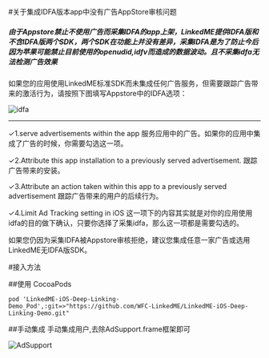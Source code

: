 #关于集成IDFA版本app中没有广告AppStore审核问题

##### 由于Appstore禁止不使用广告而采集IDFA的app上架，LinkedME提供IDFA版和不含IDFA版两个SDK，两个SDK在功能上并没有差异，采集IDFA是为了防止今后因为苹果可能禁止目前使用的openudid,idfv而造成的数据波动。且不采集idfa无法检测广告效果

如果您的应用使用LinkedME标准SDK而未集成任何广告服务，但需要跟踪广告带来的激活行为，请按照下图填写Appstore中的IDFA选项：

![idfa](http://bbs.umeng.com/data/attachment/forum/201508/18/183756szijyj9nlfrf1run.png)
 

-------

✓1.serve advertisements within the app
服务应用中的广告。如果你的应用中集成了广告的时候，你需要勾选这一项。


✓2.Attribute this app installation to a previously served advertisement.
跟踪广告带来的安装。

✓3.Attribute an action taken within this app to a previously served advertisement
跟踪广告带来的用户的后续行为。

✓4.Limit Ad Tracking setting in iOS
这一项下的内容其实就是对你的应用使用idfa的目的做下确认，只要你选择了采集idfa，那么这一项都是需要勾选的。

如果您仍因为采集IDFA被Appstore审核拒绝，建议您集成任意一家广告或选用LinkedME无IDFA版SDK。

#接入方法

##使用 CocoaPods
```
pod 'LinkedME-iOS-Deep-Linking-Demo_Pod',:git=>"https://github.com/WFC-LinkedME/LinkedME-iOS-Deep-Linking-Demo.git"
```
##手动集成
手动集成用户,去除AdSupport.frame框架即可 

![AdSupport](http://7xq8b0.com1.z0.glb.clouddn.com/adsupport.png)

